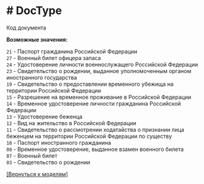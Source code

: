# # DocType

Код документа

**Возможные значения:**  

`21` - Паспорт гражданина Российской Федерации  
`27` - Военный билет офицера запаса  
`24` - Удостоверение личности военнослужащего Российской Федерации  
`23` - Свидетельство о рождении, выданное уполномоченным органом иностранного государства  
`19` - Свидетельство о предоставлении временного убежища на территории Российской Федерации  
`15` - Разрешение на временное проживание в Российской Федерации  
`14` - Временное удостоверение личности гражданина Российской Федерации  
`13` - Удостоверение беженца  
`12` - Вид на жительство в Российской Федерации  
`11` - Свидетельство о рассмотрении ходатайства о признании лица беженцем на территории Российской Федерации по существу  
`10` - Паспорт иностранного гражданина  
`08` - Временное удостоверение, выданное взамен военного билета  
`07` - Военный билет  
`03` - Свидетельство о рождении  

[[Вернуться к моделям]](../../API.md#модели)
